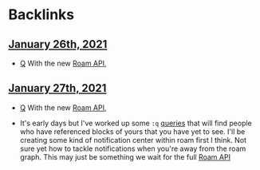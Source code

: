 
# Backlinks
## [January 26th, 2021](<January 26th, 2021.md>)
- [Q](<Q.md>) With the new [Roam API](<Roam API.md>),

## [January 27th, 2021](<January 27th, 2021.md>)
- [Q](<Q.md>) With the new [Roam API](<Roam API.md>),

- It's early days but I've worked up some `:q` [queries](<queries.md>) that will find people who have referenced blocks of yours that you have yet to see. I'll be creating some kind of notification center within roam first I think. Not sure yet how to tackle notifications when you're away from the roam graph. This may just be something we wait for the full [Roam API](<Roam API.md>)

